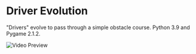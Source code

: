 # Driver Evolution
"Drivers" evolve to pass through a simple obstacle course.
Python 3.9 and Pygame 2.1.2.

![Video Preview](https://youtu.be/N0WaQuuUjM8)